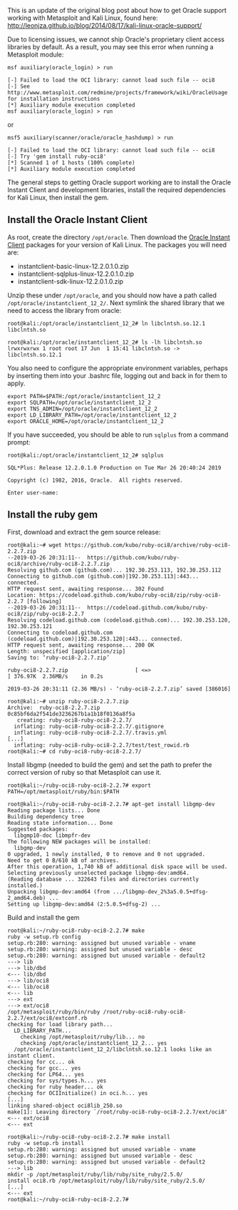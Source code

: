 This is an update of the original blog post about how to get Oracle support working with Metasploit and Kali Linux, found here: http://leonjza.github.io/blog/2014/08/17/kali-linux-oracle-support/

Due to licensing issues, we cannot ship Oracle's proprietary client access libraries by default. As a result, you may see this error when running a Metasploit module:

```
msf auxiliary(oracle_login) > run

[-] Failed to load the OCI library: cannot load such file -- oci8
[-] See http://www.metasploit.com/redmine/projects/framework/wiki/OracleUsage for installation instructions
[*] Auxiliary module execution completed
msf auxiliary(oracle_login) > run
```
or
```
msf5 auxiliary(scanner/oracle/oracle_hashdump) > run

[-] Failed to load the OCI library: cannot load such file -- oci8
[-] Try 'gem install ruby-oci8'
[*] Scanned 1 of 1 hosts (100% complete)
[*] Auxiliary module execution completed
```

The general steps to getting Oracle support working are to install the Oracle Instant Client and development libraries, install the required dependencies for Kali Linux, then install the gem.

## Install the Oracle Instant Client
As root, create the directory `/opt/oracle`. Then download the [Oracle Instant Client](http://www.oracle.com/technetwork/database/features/instant-client/index-097480.html) packages for your version of Kali Linux. The packages you will need are:

* instantclient-basic-linux-12.2.0.1.0.zip
* instantclient-sqlplus-linux-12.2.0.1.0.zip
* instantclient-sdk-linux-12.2.0.1.0.zip

Unzip these under `/opt/oracle`, and you should now have a path called `/opt/oracle/instantclient_12_2/`. Next symlink the shared library that we need to access the library from oracle:

```
root@kali:/opt/oracle/instantclient_12_2# ln libclntsh.so.12.1 libclntsh.so

root@kali:/opt/oracle/instantclient_12_2# ls -lh libclntsh.so
lrwxrwxrwx 1 root root 17 Jun  1 15:41 libclntsh.so -> libclntsh.so.12.1
```

You also need to configure the appropriate environment variables, perhaps by inserting them into your .bashrc file, logging out and back in for them to apply.

```
export PATH=$PATH:/opt/oracle/instantclient_12_2
export SQLPATH=/opt/oracle/instantclient_12_2
export TNS_ADMIN=/opt/oracle/instantclient_12_2
export LD_LIBRARY_PATH=/opt/oracle/instantclient_12_2
export ORACLE_HOME=/opt/oracle/instantclient_12_2
```

If you have succeeded, you should be able to run `sqlplus` from a command prompt:
```
root@kali:/opt/oracle/instantclient_12_2# sqlplus

SQL*Plus: Release 12.2.0.1.0 Production on Tue Mar 26 20:40:24 2019

Copyright (c) 1982, 2016, Oracle.  All rights reserved.

Enter user-name:
```

## Install the ruby gem

First, download and extract the gem source release:

```
root@kali:~# wget https://github.com/kubo/ruby-oci8/archive/ruby-oci8-2.2.7.zip
--2019-03-26 20:31:11--  https://github.com/kubo/ruby-oci8/archive/ruby-oci8-2.2.7.zip
Resolving github.com (github.com)... 192.30.253.113, 192.30.253.112
Connecting to github.com (github.com)|192.30.253.113|:443... connected.
HTTP request sent, awaiting response... 302 Found
Location: https://codeload.github.com/kubo/ruby-oci8/zip/ruby-oci8-2.2.7 [following]
--2019-03-26 20:31:11--  https://codeload.github.com/kubo/ruby-oci8/zip/ruby-oci8-2.2.7
Resolving codeload.github.com (codeload.github.com)... 192.30.253.120, 192.30.253.121
Connecting to codeload.github.com (codeload.github.com)|192.30.253.120|:443... connected.
HTTP request sent, awaiting response... 200 OK
Length: unspecified [application/zip]
Saving to: ‘ruby-oci8-2.2.7.zip’

ruby-oci8-2.2.7.zip                     [ <=>                                                                ] 376.97K  2.36MB/s    in 0.2s    

2019-03-26 20:31:11 (2.36 MB/s) - ‘ruby-oci8-2.2.7.zip’ saved [386016]

root@kali:~# unzip ruby-oci8-2.2.7.zip 
Archive:  ruby-oci8-2.2.7.zip
0c85bf6da2f541de3236267b1a1b18f0136a8f5a
   creating: ruby-oci8-ruby-oci8-2.2.7/
  inflating: ruby-oci8-ruby-oci8-2.2.7/.gitignore  
  inflating: ruby-oci8-ruby-oci8-2.2.7/.travis.yml 
[...]
  inflating: ruby-oci8-ruby-oci8-2.2.7/test/test_rowid.rb
root@kali:~# cd ruby-oci8-ruby-oci8-2.2.7/
```

Install libgmp (needed to build the gem) and set the path to prefer the correct version of ruby so that Metasploit can use it.

```
root@kali:~/ruby-oci8-ruby-oci8-2.2.7# export PATH=/opt/metasploit/ruby/bin:$PATH

root@kali:~/ruby-oci8-ruby-oci8-2.2.7# apt-get install libgmp-dev
Reading package lists... Done
Building dependency tree
Reading state information... Done
Suggested packages:
  libgmp10-doc libmpfr-dev
The following NEW packages will be installed:
  libgmp-dev
0 upgraded, 1 newly installed, 0 to remove and 0 not upgraded.
Need to get 0 B/610 kB of archives.
After this operation, 1,740 kB of additional disk space will be used.
Selecting previously unselected package libgmp-dev:amd64.
(Reading database ... 322643 files and directories currently installed.)
Unpacking libgmp-dev:amd64 (from .../libgmp-dev_2%3a5.0.5+dfsg-2_amd64.deb) ...
Setting up libgmp-dev:amd64 (2:5.0.5+dfsg-2) ...
```

Build and install the gem

```
root@kali:~/ruby-oci8-ruby-oci8-2.2.7# make
ruby -w setup.rb config
setup.rb:280: warning: assigned but unused variable - vname
setup.rb:280: warning: assigned but unused variable - desc
setup.rb:280: warning: assigned but unused variable - default2
---> lib
---> lib/dbd
<--- lib/dbd
---> lib/oci8
<--- lib/oci8
<--- lib
---> ext
---> ext/oci8
/opt/metasploit/ruby/bin/ruby /root/ruby-oci8-ruby-oci8-2.2.7/ext/oci8/extconf.rb
checking for load library path...
  LD_LIBRARY_PATH...
    checking /opt/metasploit/ruby/lib... no
    checking /opt/oracle/instantclient_12_2... yes
  /opt/oracle/instantclient_12_2/libclntsh.so.12.1 looks like an instant client.
checking for cc... ok
checking for gcc... yes
checking for LP64... yes
checking for sys/types.h... yes
checking for ruby header... ok
checking for OCIInitialize() in oci.h... yes
[...]
linking shared-object oci8lib_250.so
make[1]: Leaving directory `/root/ruby-oci8-ruby-oci8-2.2.7/ext/oci8'
<--- ext/oci8
<--- ext

root@kali:~/ruby-oci8-ruby-oci8-2.2.7# make install
ruby -w setup.rb install
setup.rb:280: warning: assigned but unused variable - vname
setup.rb:280: warning: assigned but unused variable - desc
setup.rb:280: warning: assigned but unused variable - default2
---> lib
mkdir -p /opt/metasploit/ruby/lib/ruby/site_ruby/2.5.0/
install oci8.rb /opt/metasploit/ruby/lib/ruby/site_ruby/2.5.0/
[...]
<--- ext
root@kali:~/ruby-oci8-ruby-oci8-2.2.7#
```